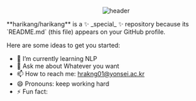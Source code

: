 <div align="center">
  
![header](https://capsule-render.vercel.app/api?type=cylinder&color=FFD6A5&height=150&section=header&text=How%20are%20you?&fontColor=000000&fontSize=70&animation=fadeIn&fontAlignY=55)
</div>
**harikang/harikang** is a ✨ _special_ ✨ repository because its `README.md` (this file) appears on your GitHub profile.

Here are some ideas to get you started:

- 🌱 I’m currently learning NLP 
- 💬 Ask me about Whatever you want
- 📫 How to reach me: hrakng01@yonsei.ac.kr
- 😄 Pronouns: keep working hard
- ⚡ Fun fact: 

